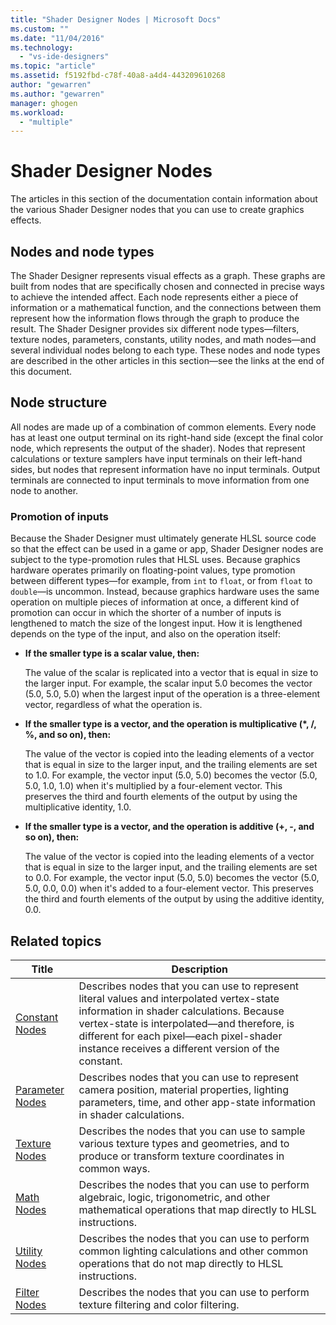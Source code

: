 ```yaml
---
title: "Shader Designer Nodes | Microsoft Docs"
ms.custom: ""
ms.date: "11/04/2016"
ms.technology: 
  - "vs-ide-designers"
ms.topic: "article"
ms.assetid: f5192fbd-c78f-40a8-a4d4-443209610268
author: "gewarren"
ms.author: "gewarren"
manager: ghogen
ms.workload: 
  - "multiple"
---
```

# Shader Designer Nodes
The articles in this section of the documentation contain information about the various Shader Designer nodes that you can use to create graphics effects.  
  
## Nodes and node types  
 The Shader Designer represents visual effects as a graph. These graphs are built from nodes that are specifically chosen and connected in precise ways to achieve the intended affect. Each node represents either a piece of information or a mathematical function, and the connections between them represent how the information flows through the graph to produce the result. The Shader Designer provides six different node types—filters, texture nodes, parameters, constants, utility nodes, and math nodes—and several individual nodes belong to each type. These nodes and node types are described in the other articles in this section—see the links at the end of this document.  
  
## Node structure  
 All nodes are made up of a combination of common elements. Every node has at least one output terminal on its right-hand side (except the final color node, which represents the output of the shader). Nodes that represent calculations or texture samplers have input terminals on their left-hand sides, but nodes that represent information have no input terminals. Output terminals are connected to input terminals to move information from one node to another.  
  
### Promotion of inputs  
 Because the Shader Designer must ultimately generate HLSL source code so that the effect can be used in a game or app, Shader Designer nodes are subject to the type-promotion rules that HLSL uses. Because graphics hardware operates primarily on floating-point values, type promotion between different types—for example, from `int` to `float`, or from `float` to `double`—is uncommon. Instead, because graphics hardware uses the same operation on multiple pieces of information at once, a different kind of promotion can occur in which the shorter of a number of inputs is lengthened to match the size of the longest input. How it is lengthened depends on the type of the input, and also on the operation itself:  
  
-   **If the smaller type is a scalar value, then:**  
  
     The value of the scalar is replicated into a vector that is equal in size to the larger input. For example, the scalar input 5.0 becomes the vector (5.0, 5.0, 5.0) when the largest input of the operation is a three-element vector, regardless of what the operation is.  
  
-   **If the smaller type is a vector, and the operation is multiplicative (\*, /, %, and so on), then:**  
  
     The value of the vector is copied into the leading elements of a vector that is equal in size to the larger input, and the trailing elements are set to 1.0. For example, the vector input (5.0, 5.0) becomes the vector (5.0, 5.0, 1.0, 1.0) when it's multiplied by a four-element vector. This preserves the third and fourth elements of the output by using the multiplicative identity, 1.0.  
  
-   **If the smaller type is a vector, and the operation is additive (+, -, and so on), then:**  
  
     The value of the vector is copied into the leading elements of a vector that is equal in size to the larger input, and the trailing elements are set to 0.0. For example, the vector input (5.0, 5.0) becomes the vector (5.0, 5.0, 0.0, 0.0) when it's added to a four-element vector. This preserves the third and fourth elements of the output by using the additive identity, 0.0.  
  
## Related topics  
  
|Title|Description|  
|-----------|-----------------|  
|[Constant Nodes](../designers/constant-nodes.md)|Describes nodes that you can use to represent literal values and interpolated vertex-state information in shader calculations. Because vertex-state is interpolated—and therefore, is different for each pixel—each pixel-shader instance receives a different version of the constant.|  
|[Parameter Nodes](../designers/parameter-nodes.md)|Describes nodes that you can use to represent camera position, material properties, lighting parameters, time, and other app-state information in shader calculations.|  
|[Texture Nodes](../designers/texture-nodes.md)|Describes the nodes that you can use to sample various texture types and geometries, and to produce or transform texture coordinates in common ways.|  
|[Math Nodes](../designers/math-nodes.md)|Describes the nodes that you can use to perform algebraic, logic, trigonometric, and other mathematical operations that map directly to HLSL instructions.|  
|[Utility Nodes](../designers/utility-nodes.md)|Describes the nodes that you can use to perform common lighting calculations and other common operations that do not map directly to HLSL instructions.|  
|[Filter Nodes](../designers/filter-nodes.md)|Describes the nodes that you can use to perform texture filtering and color filtering.|